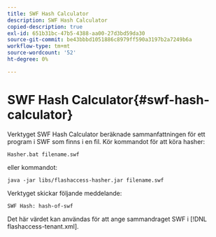```yaml
---
title: SWF Hash Calculator
description: SWF Hash Calculator
copied-description: true
exl-id: 651b31bc-47b5-4388-aa00-27d3bd59da30
source-git-commit: be43bbbd1051886c8979ff590a3197b2a7249b6a
workflow-type: tm+mt
source-wordcount: '52'
ht-degree: 0%

---
```


# SWF Hash Calculator{#swf-hash-calculator}

Verktyget SWF Hash Calculator beräknade sammanfattningen för ett program i SWF som finns i en fil. Kör kommandot för att köra hasher:

```
Hasher.bat filename.swf
```

eller kommandot:

```
java -jar libs/flashaccess-hasher.jar filename.swf
```

Verktyget skickar följande meddelande:

```
SWF Hash: hash-of-swf
```

Det här värdet kan användas för att ange sammandraget SWF i [!DNL flashaccess-tenant.xml].
